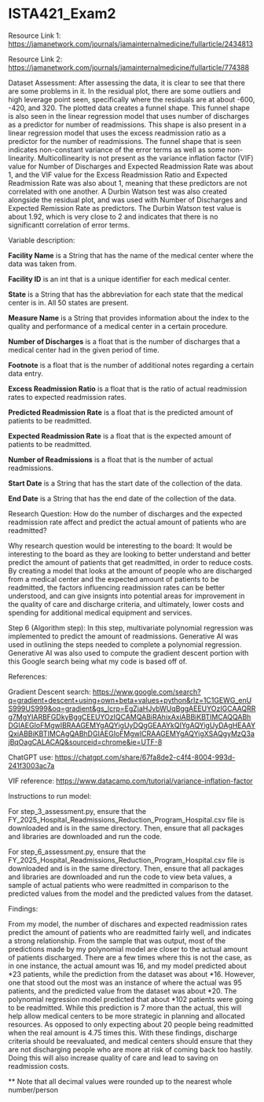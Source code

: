 # ISTA421_Exam2

Resource Link 1: https://jamanetwork.com/journals/jamainternalmedicine/fullarticle/2434813

Resource Link 2: https://jamanetwork.com/journals/jamainternalmedicine/fullarticle/774388

Dataset Assessment: After assessing the data, it is clear to see that there are some problems in it. In the residual plot, there are some outliers and high leverage point seen, specifically where the residuals are at about -600, -420, and 320. The plotted data creates a funnel shape. This funnel shape is also seen in the linear regression model that uses number of discharges as a predictor for number of readmissions. This shape is also present in a linear regression model that uses the excess readmission ratio as a predictor for the number of readmissions. The funnel shape that is seen indicates non-constant variance of the error terms as well as some non-linearity. Multicollinearity is not present as the variance inflation factor (VIF) value for Number of Discharges and Expected Readmission Rate was about 1, and the VIF value for the Excess Readmission Ratio and Expected Readmission Rate was also about 1, meaning that these predictors are not correlated with one another. A Durbin Watson test was also created alongside the residual plot, and was used with Number of Discharges and Expected Remission Rate as predictors. The Durbin Watson test value is about 1.92, which is very close to 2 and indicates that there is no significantt correlation of error terms.

Variable description: 

**Facility Name** is a String that has the name of the medical center where the data was taken from.

**Facility ID** is an int that is a unique identifier for each medical center.

**State** is a String that has the abbreviation for each state that the medical center is in. All 50 states are present.

**Measure Name** is a String that provides information about the index to the quality and performance of a medical center in a certain procedure. 

**Number of Discharges** is a float that is the number of discharges that a medical center had in the given period of time.

**Footnote** is a float that is the number of additional notes regarding a certain data entry.

**Excess Readmission Ratio** is a float that is the ratio of actual readmission rates to expected readmission rates.

**Predicted Readmission Rate** is a float that is the predicted amount of patients to be readmitted.

**Expected Readmission Rate** is a float that is the expected amount of patients to be readmitted. 

**Number of Readmissions** is a float that is the number of actual readmissions.

**Start Date** is a String that has the start date of the collection of the data.

**End Date** is a String that has the end date of the collection of the data.


Research Question: How do the number of discharges and the expected readmission rate affect and predict the actual amount of patients who are readmitted?


Why research question would be interesting to the board: It would be interesting to the board as they are looking to better understand and better predict the amount of patients that get readmitted, in order to reduce costs. By creating a model that looks at the amount of people who are discharged from a medical center and the expected amount of patients to be readmitted, the factors influencing readmission rates can be better understood, and can give insignts into potential areas for improvement in the quality of care and discharge criteria, and ultimately, lower costs and spending for additional medical equipment and services.


Step 6 (Algorithm step): In this step, multivariate polynomial regression was implemented to predict the amount of readmissions. Generative AI was used in outlining the steps needed to complete a polynomial regression. Generative AI was also used to compute the gradient descent portion with this Google search being what my code is based off of. 

References:

Gradient Descent search:
https://www.google.com/search?q=gradient+descent+using+own+beta+values+python&rlz=1C1GEWG_enUS999US999&oq=gradient&gs_lcrp=EgZjaHJvbWUqBggAEEUYOzIGCAAQRRg7MgYIARBFGDkyBggCEEUYOzIQCAMQABiRAhixAxiABBiKBTIMCAQQABhDGIAEGIoFMgwIBRAAGEMYgAQYigUyDQgGEAAYkQIYgAQYigUyDAgHEAAYQxiABBiKBTIMCAgQABhDGIAEGIoFMgwICRAAGEMYgAQYigXSAQgyMzQ3ajBqOagCALACAQ&sourceid=chrome&ie=UTF-8 

ChatGPT use: 
https://chatgpt.com/share/67fa8de2-c4f4-8004-993d-241f3003ac7a

VIF reference:
https://www.datacamp.com/tutorial/variance-inflation-factor



Instructions to run model:

For step_3_assessment.py, ensure that the FY_2025_Hospital_Readmissions_Reduction_Program_Hospital.csv file is downloaded and is in the same directory. Then, ensure that all packages and libraries are downloaded and run the code. 


For step_6_assessment.py, ensure that the FY_2025_Hospital_Readmissions_Reduction_Program_Hospital.csv file is downloaded and is in the same directory. Then, ensure that all packages and libraries are downloaded and run the code to view beta values, a sample of actual patients who were readmitted in comparison to the predicted values from the model and the predicted values from the dataset.


Findings:

From my model, the number of dischares and expected readmission rates predict the amount of patients who are readmitted fairly well, and indicates a strong relationship. From the sample that was output, most of the predictions made by my polynomial model are closer to the actual amount of patients discharged. There are a few times where this is not the case, as in one instance, the actual amount was 16, and my model predicted about *23 patients, while the  prediction from the dataset was about *16. However, one that stood out the most was an instance of where the actual was 95 patients, and the predicted value from the dataset was about *20. The polynomial regression model predicted that about *102 patients were going to be readmitted. While this prediction is 7 more than the actual, this will help allow medical centers to be more strategic in planning and allocated resources. As opposed to only expecting about 20 people being readmitted when the real amount is 4.75 times this. With these findings, discharge criteria should be reevaluated, and medical centers should ensure that they are not discharging people who are more at risk of coming back too hastily. Doing this will also increase quality of care and lead to saving on readmission costs. 

** Note that all decimal values were rounded up to the nearest whole number/person
